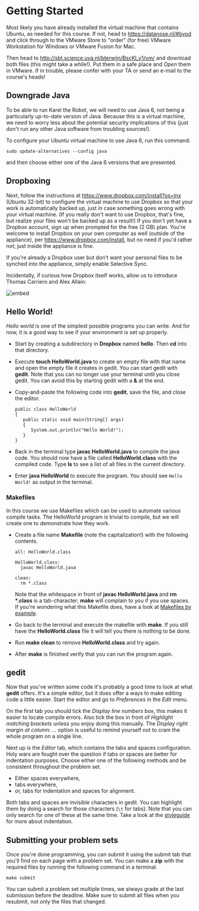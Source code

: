 # Getting Started

Most likely you have already installed the virtual machine that contains Ubuntu, as
needed for this course. If not, head to <https://datanose.nl/#byod> and click
through to the VMware Store to "order" (for free) VMware Workstation for
Windows or VMware Fusion for Mac.

Then head to <http://sbt.science.uva.nl/bterwijn/BscKI_y1/vm/> and download
both files (this might take a while!). Put them in a safe place and *Open* them
in VMware. If in trouble, please confer with your TA or send an e-mail to the
course's heads!

## Downgrade Java

To be able to run Karel the Robot, we will need to use Java 6, not being a
particularly up-to-date version of Java. Because this is a virtual machine, we
need to worry less about the potential security implications of this (just
don't run any other Java software from troubling sources!).

To configure your Ubuntu virtual machine to use Java 6, run this command:

    sudo update-alternatives --config java

and then choose either one of the Java 6 versions that are presented.

## Dropboxing

Next, follow the instructions at <https://www.dropbox.com/install?os=lnx>
(Ubuntu 32-bit) to configure the virtual machine to use Dropbox so that your
work is automatically backed up, just in case something goes wrong with your
virtual machine. (If you really don't want to use Dropbox, that's fine, but
realize your files won't be backed up as a result!) If you don't yet have a
Dropbox account, sign up when prompted for the free (2 GB) plan. You're welcome
to install Dropbox on your own computer as well (outside of the appliance), per
<https://www.dropbox.com/install>, but no need if you'd rather not; just inside
the appliance is fine.

If you're already a Dropbox user but don't want your personal files to be
synched into the appliance, simply enable Selective Sync.

Incidentally, if curious how Dropbox itself works, allow us to introduce Thomas
Carriero and Alex Allain:

![embed](https://www.youtube.com/embed/VECV6r9s5SE?rel=0)

## Hello World!

*Hello world* is one of the simplest possible programs you can write. And for
now, it is a good way to see if your environment is set up properly.
 
* Start by creating a subdirectory in **Dropbox** named **hello**. Then **cd** into that
  directory.

* Execute **touch HelloWorld.java** to create an empty file with that name and
  open the empty file it creates in gedit. You can start gedit with **gedit**.
  Note that you can no longer use your terminal until you close gedit. You can
  avoid this by starting gedit with a **&** at the end.

* Copy-and-paste the following code into **gedit**, save the file, and close the
  editor.
  
      public class HelloWorld
      {
         public static void main(String[] args)
         {
            System.out.println("Hello World!");
         }
      }
  
* Back in the terminal type **javac HelloWorld.java** to compile the java
  code. You should now have a file called **HelloWorld.class** with the compiled
  code. Type **ls** to see a list of all files in the current directory.

* Enter **java HelloWorld** to execute the program. You should see `Hello World!`
  as output in the terminal.

### Makefiles

In this course we use Makefiles which can be used to automate various compile
tasks. The HelloWorld program is trivial to compile, but we will create one to
demonstrate how they work.

* Create a file name **Makefile** (note the capitalization!) with the following
  contents.
  
      all: HelloWorld.class
      
      HelloWorld.class:
      	javac HelloWorld.java
      
      clean:
      	rm *.class
  
  Note that the whitespace in front of **javac HelloWorld.java** and
  **rm \*.class** is a tab-character; **make** will complain to you if you use
  spaces. If you're wondering what this Makefile does, have a look at
  [Makefiles by example].

* Go back to the terminal and execute the makefile with **make**. If you still
  have the **HelloWorld.class** file it will tell you there is nothing to be done.

* Run **make clean** to remove **HelloWorld.class** and try again.

* After **make** is finished verify that you can run the program again.

[Makefiles by example]: http://mrbook.org/tutorials/make/

## gedit

Now that you've written some code it's probably a good time to look at what
**gedit** offers. It's a simple editor, but it does offer a ways to make editing
code a little easier. Start the editor and go to *Preferences* in the *Edit*
menu.

On the first tab you should tick the *Display line numbers* box, this makes it
easier to locate compile errors. Also tick the box in front of *Highlight
matching brackets* unless you enjoy doing this manually. The *Display right
margin at column: ...* option is useful to remind yourself not to cram the whole
program on a single line.

Next up is the *Editor* tab, which contains the tabs and spaces
configuration. Holy wars are fought over the question if tabs or spaces are
better for indentation purposes. Choose either one of the following methods and
be consistent throughout the problem set.

* Either spaces everywhere,
* tabs everywhere,
* or, tabs for indentation and spaces for alignment.

Both tabs and spaces are invisible characters in gedit. You can highlight them
by doing a search for those characters (`\t` for tabs). Note that you can only
search for one of these at the same time. Take a look at the [styleguide] for
more about indentation.

[styleguide]: /reference/styleguide

## Submitting your problem sets

Once you're done programming, you can submit it using the submit tab that
you'll find on each page with a problem set. You can make a **zip** with the
required files by running the following command in a terminal.

    make submit

You can submit a problem set multiple times, we always grade at the last
submission before the deadline. Make sure to submit all files when you resubmit,
not only the files that changed.
